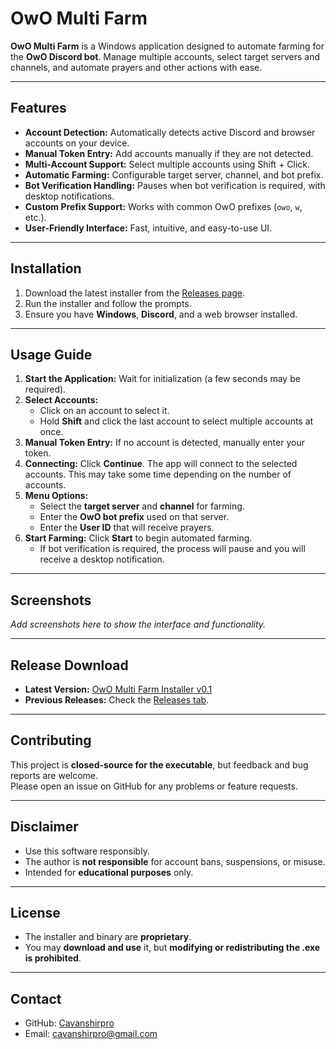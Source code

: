 # OwO Multi Farm

**OwO Multi Farm** is a Windows application designed to automate farming for the **OwO Discord bot**. Manage multiple accounts, select target servers and channels, and automate prayers and other actions with ease.  

---

## Features

- **Account Detection:** Automatically detects active Discord and browser accounts on your device.  
- **Manual Token Entry:** Add accounts manually if they are not detected.  
- **Multi-Account Support:** Select multiple accounts using Shift + Click.  
- **Automatic Farming:** Configurable target server, channel, and bot prefix.  
- **Bot Verification Handling:** Pauses when bot verification is required, with desktop notifications.  
- **Custom Prefix Support:** Works with common OwO prefixes (`owo`, `w`, etc.).  
- **User-Friendly Interface:** Fast, intuitive, and easy-to-use UI.  

---

## Installation

1. Download the latest installer from the [Releases page](https://github.com/Cavanshirpro/OwOMultiFarm/releases).  
2. Run the installer and follow the prompts.  
3. Ensure you have **Windows**, **Discord**, and a web browser installed.  

---

## Usage Guide

1. **Start the Application:** Wait for initialization (a few seconds may be required).  
2. **Select Accounts:**
   - Click on an account to select it.
   - Hold **Shift** and click the last account to select multiple accounts at once.  
3. **Manual Token Entry:** If no account is detected, manually enter your token.  
4. **Connecting:** Click **Continue**. The app will connect to the selected accounts. This may take some time depending on the number of accounts.  
5. **Menu Options:**
   - Select the **target server** and **channel** for farming.
   - Enter the **OwO bot prefix** used on that server.  
   - Enter the **User ID** that will receive prayers.  
6. **Start Farming:** Click **Start** to begin automated farming.  
   - If bot verification is required, the process will pause and you will receive a desktop notification.  

---

## Screenshots

*Add screenshots here to show the interface and functionality.*

---

## Release Download

- **Latest Version:** [OwO Multi Farm Installer v0.1](https://github.com/Cavanshirpro/OwOMultiFarm/releases/download/v0.1/OwOMultiFarmSetup.exe)  
- **Previous Releases:** Check the [Releases tab](https://github.com/Cavanshirpro/OwOMultiFarm/releases).  

---

## Contributing

This project is **closed-source for the executable**, but feedback and bug reports are welcome.  
Please open an issue on GitHub for any problems or feature requests.  

---

## Disclaimer

- Use this software responsibly.  
- The author is **not responsible** for account bans, suspensions, or misuse.  
- Intended for **educational purposes** only.  

---

## License

- The installer and binary are **proprietary**.  
- You may **download and use** it, but **modifying or redistributing the .exe is prohibited**.  

---

## Contact

- GitHub: [Cavanshirpro](https://github.com/Cavanshirpro)  
- Email: cavanshirpro@gmail.com  
